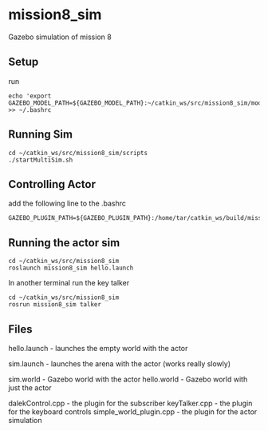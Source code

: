 # mission8_sim
Gazebo simulation of mission 8

## Setup 

run 
```
echo 'export GAZEBO_MODEL_PATH=${GAZEBO_MODEL_PATH}:~/catkin_ws/src/mission8_sim/models' >> ~/.bashrc
```

## Running Sim 

```
cd ~/catkin_ws/src/mission8_sim/scripts
./startMultiSim.sh
```

## Controlling Actor

add the following line to the .bashrc

```
GAZEBO_PLUGIN_PATH=${GAZEBO_PLUGIN_PATH}:/home/tar/catkin_ws/build/mission8_sim/
```

## Running the actor sim

```
cd ~/catkin_ws/src/mission8_sim
roslaunch mission8_sim hello.launch
```

In another terminal run the key talker
```
cd ~/catkin_ws/src/mission8_sim
rosrun mission8_sim talker
```

## Files

hello.launch - launches the empty world with the actor

sim.launch - launches the arena with the actor (works really slowly)

sim.world - Gazebo world with the actor
hello.world - Gazebo world with just the actor

dalekControl.cpp - the plugin for the subscriber
keyTalker.cpp - the plugin for the keyboard controls
simple_world_plugin.cpp - the plugin for the actor simulation
